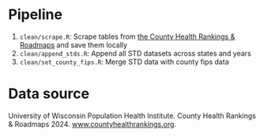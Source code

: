 # Pipeline 

1. `clean/scrape.R`: Scrape tables from [the County Health Rankings & Roadmaps](https://www.countyhealthrankings.org/health-data/health-factors/health-behaviors/sexual-activity/sexually-transmitted-infections?year=2024) and save them locally
2. `clean/append_stds.R`: Append all STD datasets across states and years
3. `clean/set_county_fips.R`: Merge STD data with county fips data

# Data source 

University of Wisconsin Population Health Institute. County Health Rankings & Roadmaps 2024. www.countyhealthrankings.org. 
